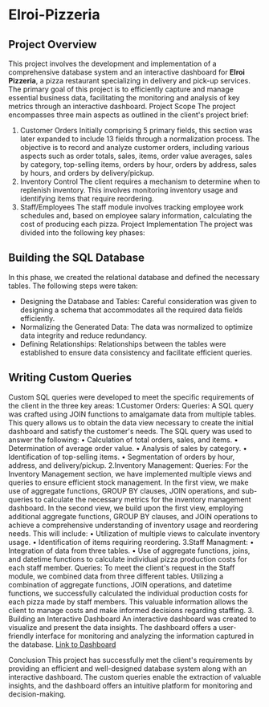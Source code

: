 # Elroi-Pizzeria

## Project Overview
This project involves the development and implementation of a comprehensive database system and an interactive dashboard for **Elroi Pizzeria**, a pizza restaurant specializing in delivery and pick-up services. The primary goal of this project is to efficiently capture and manage essential business data, facilitating the monitoring and analysis of key metrics through an interactive dashboard.
Project Scope
The project encompasses three main aspects as outlined in the client's project brief:
1. Customer Orders
Initially comprising 5 primary fields, this section was later expanded to include 13 fields through a normalization process. The objective is to record and analyze customer orders, including various aspects such as order totals, sales, items, order value averages, sales by category, top-selling items, orders by hour, orders by address, sales by hours, and orders by delivery/pickup.
2. Inventory Control
The client requires a mechanism to determine when to replenish inventory. This involves monitoring inventory usage and identifying items that require reordering.
3. Staff/Employees
The staff module involves tracking employee work schedules and, based on employee salary information, calculating the cost of producing each pizza.
Project Implementation
The project was divided into the following key phases:
## Building the SQL Database
In this phase, we created the relational database and defined the necessary tables. The following steps were taken:
-	Designing the Database and Tables: Careful consideration was given to designing a schema that accommodates all the required data fields efficiently.
-	Normalizing the Generated Data: The data was normalized to optimize data integrity and reduce redundancy.
-	Defining Relationships: Relationships between the tables were established to ensure data consistency and facilitate efficient queries.
## Writing Custom Queries
Custom SQL queries were developed to meet the specific requirements of the client in the three key areas:
1.Customer Orders:
Queries: A SQL query was crafted using JOIN functions to amalgamate data from multiple tables. This query allows us to obtain the data view necessary to create the initial dashboard and satisfy the customer's needs. The SQL query was used to answer the following:
•	Calculation of total orders, sales, and items.
•	Determination of average order value.
•	Analysis of sales by category.
•	Identification of top-selling items.
•	Segmentation of orders by hour, address, and delivery/pickup.
2.Inventory Management:
Queries: For the Inventory Management section, we have implemented multiple views and queries to ensure efficient stock management. In the first view, we make use of aggregate functions, GROUP BY clauses, JOIN operations, and sub-queries to calculate the necessary metrics for the inventory management dashboard. In the second view, we build upon the first view, employing additional aggregate functions, GROUP BY clauses, and JOIN operations to achieve a comprehensive understanding of inventory usage and reordering needs. This will include:
•	Utilization of multiple views to calculate inventory usage.
•	Identification of items requiring reordering.
3.Staff Managment:
•	Integration of data from three tables.
•	Use of aggregate functions, joins, and datetime functions to calculate individual pizza production costs for each staff member.
Queries: To meet the client's request in the Staff module, we combined data from three different tables. Utilizing a combination of aggregate functions, JOIN operations, and datetime functions, we successfully calculated the individual production costs for each pizza made by staff members. This valuable information allows the client to manage costs and make informed decisions regarding staffing.
3. Building an Interactive Dashboard
An interactive dashboard was created to visualize and present the data insights. The dashboard offers a user-friendly interface for monitoring and analyzing the information captured in the database.
[Link to Dashboard](https://app.powerbi.com/links/BbsesK0xA9?ctid=cbb8585a-58be-4c67-a9e8-aa46ea967bb1&pbi_source=linkShare)

  
Conclusion
This project has successfully met the client's requirements by providing an efficient and well-designed database system along with an interactive dashboard. The custom queries enable the extraction of valuable insights, and the dashboard offers an intuitive platform for monitoring and decision-making.
